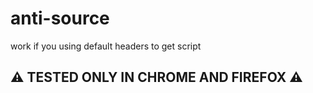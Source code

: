 # anti-source
work if you using default headers to get script

## __⚠️ TESTED ONLY IN CHROME AND FIREFOX ⚠️__
